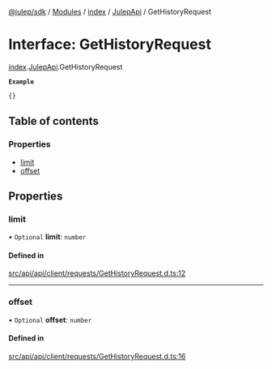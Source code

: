 [@julep/sdk](../README.md) / [Modules](../modules.md) / [index](../modules/index.md) / [JulepApi](../modules/index.JulepApi.md) / GetHistoryRequest

# Interface: GetHistoryRequest

[index](../modules/index.md).[JulepApi](../modules/index.JulepApi.md).GetHistoryRequest

**`Example`**

```ts
{}
```

## Table of contents

### Properties

- [limit](index.JulepApi.GetHistoryRequest.md#limit)
- [offset](index.JulepApi.GetHistoryRequest.md#offset)

## Properties

### limit

• `Optional` **limit**: `number`

#### Defined in

[src/api/api/client/requests/GetHistoryRequest.d.ts:12](https://github.com/julep-ai/samantha-dev/blob/1a65618/sdks/js/src/api/api/client/requests/GetHistoryRequest.d.ts#L12)

___

### offset

• `Optional` **offset**: `number`

#### Defined in

[src/api/api/client/requests/GetHistoryRequest.d.ts:16](https://github.com/julep-ai/samantha-dev/blob/1a65618/sdks/js/src/api/api/client/requests/GetHistoryRequest.d.ts#L16)
